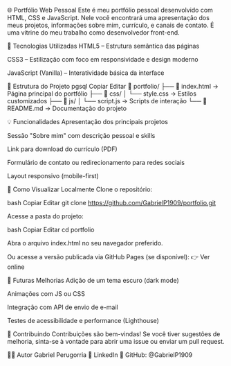 🌐 Portfólio Web Pessoal
Este é meu portfólio pessoal desenvolvido com HTML, CSS e JavaScript. Nele você encontrará uma apresentação dos meus projetos, informações sobre mim, currículo, e canais de contato. É uma vitrine do meu trabalho como desenvolvedor front-end.

🚀 Tecnologias Utilizadas
HTML5 – Estrutura semântica das páginas

CSS3 – Estilização com foco em responsividade e design moderno

JavaScript (Vanilla) – Interatividade básica da interface

📂 Estrutura do Projeto
pgsql
Copiar
Editar
📁 portfolio/
├── 📄 index.html        → Página principal do portfólio
├── 📁 css/
│   └── style.css        → Estilos customizados
├── 📁 js/
│   └── script.js        → Scripts de interação
└── 📄 README.md         → Documentação do projeto

💡 Funcionalidades
Apresentação dos principais projetos

Sessão "Sobre mim" com descrição pessoal e skills

Link para download do currículo (PDF)

Formulário de contato ou redirecionamento para redes sociais

Layout responsivo (mobile-first)

🔧 Como Visualizar Localmente
Clone o repositório:

bash
Copiar
Editar
git clone https://github.com/GabrielP1909/portfolio.git

Acesse a pasta do projeto:

bash
Copiar
Editar
cd portfolio

Abra o arquivo index.html no seu navegador preferido.

Ou acesse a versão publicada via GitHub Pages (se disponível):
👉 Ver online

📌 Futuras Melhorias
Adição de um tema escuro (dark mode)

Animações com JS ou CSS

Integração com API de envio de e-mail

Testes de acessibilidade e performance (Lighthouse)

🤝 Contribuindo
Contribuições são bem-vindas! Se você tiver sugestões de melhoria, sinta-se à vontade para abrir uma issue ou enviar um pull request.

🧑‍💻 Autor
Gabriel Perugorria
📧 LinkedIn
🐙 GitHub: @GabrielP1909

